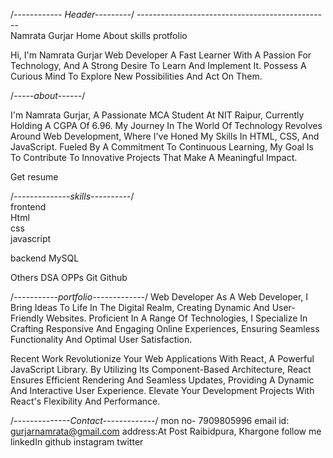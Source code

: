 /*------------ Header---------*/
------------------------------------------------<br>
Namrata Gurjar
Home About skills protfolio


Hi, I'm Namrata Gurjar
Web Developer
A Fast Learner With A Passion For Technology, And A Strong Desire To Learn And Implement It. Possess A Curious Mind To Explore New Possibilities And Act On Them.

/*-----about------*/<br>

I'm Namrata Gurjar, A Passionate MCA Student At NIT Raipur, Currently Holding A CGPA Of 6.96.
My Journey In The World Of Technology Revolves Around Web Development, Where I've Honed My Skills In HTML, CSS, And JavaScript.
Fueled By A Commitment To Continuous Learning, My Goal Is To Contribute To Innovative Projects That Make A Meaningful Impact.

Get resume


/*--------------skills----------*/<br>
frontend <br>
Html <br>
css<br>
javascript <br>

backend
MySQL

Others
DSA
OPPs
Git
Github


/*-----------portfolio-------------*/
Web Developer
As A Web Developer, I Bring Ideas To Life In The Digital Realm, Creating Dynamic And User-Friendly Websites. Proficient In A Range Of Technologies, 
I Specialize In Crafting Responsive And Engaging Online Experiences, Ensuring Seamless Functionality And Optimal User Satisfaction.

Recent Work
Revolutionize Your Web Applications With React, A Powerful JavaScript Library.
By Utilizing Its Component-Based Architecture, React Ensures Efficient Rendering And Seamless Updates, Providing A Dynamic And Interactive User Experience. 
Elevate Your Development Projects With React's Flexibility And Performance.

/*--------------Contact-------------*/
mon no- 7909805996
email id: gurjarnamrata@gmail.com
address:At Post Raibidpura, Khargone
follow me 
linkedIn
github
instagram
twitter


